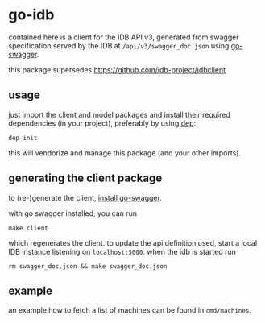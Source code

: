 # go-idb

contained here is a client for the IDB API v3, generated from swagger specification served by the IDB
at `/api/v3/swagger_doc.json` using [go-swagger](https://goswagger.io/).

this package supersedes https://github.com/idb-project/idbclient

## usage

just import the client and model packages and install their required dependencies (in your project),
preferably by using [dep](https://github.com/golang/dep):

    dep init

this will vendorize and manage this package (and your other imports).

## generating the client package

to (re-)generate the client, [install go-swagger](https://github.com/go-swagger/go-swagger#from-source).

with go swagger installed, you can run 

    make client

which regenerates the client. to update the api definition used, start a local IDB instance listening on `localhost:5000`. when the idb is started run

    rm swagger_doc.json && make swagger_doc.json

## example

an example how to fetch a list of machines can be found in `cmd/machines`.

